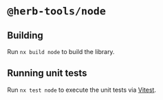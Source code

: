 # `@herb-tools/node`

## Building

Run `nx build node` to build the library.

## Running unit tests

Run `nx test node` to execute the unit tests via [Vitest](https://vitest.dev/).
